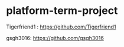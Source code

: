 # platform-term-project

Tigerfriend1 : https://github.com/Tigerfriend1

gsgh3016: https://github.com/gsgh3016

